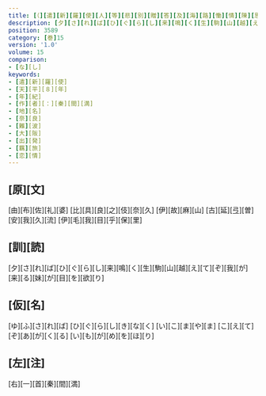 ```yaml
---
title: [（][遣][新][羅][使][人][等][悲][別][贈][答][及][海][路][慟][情][陳][思][并][當][所][誦][之][古][歌][）]
description: [夕][さ][れ][ば][ひ][ぐ][ら][し][来][鳴][く][生][駒][山][越][え][て][ぞ][我][が][来][る][妹][が][目][を][欲][り]
position: 3589
category: [巻]15
version: '1.0'
volume: 15
comparison:
- [な][し]
keywords:
- [遣][新][羅][使]
- [天][平][８][年]
- [年][紀]
- [作][者][：][秦][間][満]
- [地][名]
- [奈][良]
- [難][波]
- [大][阪]
- [出][発]
- [羈][旅]
- [恋][情]
---
```


## [原][文]

[由][布][佐][礼][婆] [比][具][良][之][伎][奈][久] [伊][故][麻][山] [古][延][弖][曽][安][我][久][流] [伊][毛][我][目][乎][保][里]

## [訓][読]

[夕][さ][れ][ば][ひ][ぐ][ら][し][来][鳴][く][生][駒][山][越][え][て][ぞ][我][が][来][る][妹][が][目][を][欲][り]

## [仮][名]

[ゆ][ふ][さ][れ][ば] [ひ][ぐ][ら][し][き][な][く] [い][こ][ま][や][ま] [こ][え][て][ぞ][あ][が][く][る] [い][も][が][め][を][ほ][り]

## [左][注]

[右][一][首][秦][間][満]
